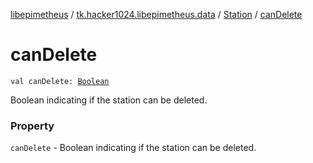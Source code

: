 [libepimetheus](../../index.md) / [tk.hacker1024.libepimetheus.data](../index.md) / [Station](index.md) / [canDelete](./can-delete.md)

# canDelete

`val canDelete: `[`Boolean`](https://kotlinlang.org/api/latest/jvm/stdlib/kotlin/-boolean/index.html)

Boolean indicating if the station can be deleted.

### Property

`canDelete` - Boolean indicating if the station can be deleted.
